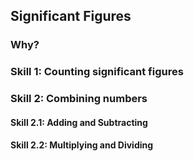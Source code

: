 ## Significant Figures

### Why?

### Skill 1: Counting significant figures

### Skill 2: Combining numbers

#### Skill 2.1: Adding and Subtracting

#### Skill 2.2: Multiplying and Dividing